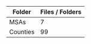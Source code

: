 | Folder   |   Files / Folders |
|----------|-------------------|
| MSAs     |                 7 |
| Counties |                99 |